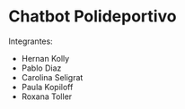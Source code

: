 # Chatbot Polideportivo

Integrantes:

- Hernan Kolly
- Pablo Diaz
- Carolina Seligrat
- Paula Kopiloff
- Roxana Toller
